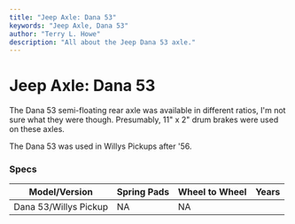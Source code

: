 ```yaml
---
title: "Jeep Axle: Dana 53"
keywords: "Jeep Axle, Dana 53"
author: "Terry L. Howe"
description: "All about the Jeep Dana 53 axle."
---
```


# Jeep Axle: Dana 53

The Dana 53 semi-floating rear axle was available in different ratios,
I'm not sure what they were though.  Presumably, 11" x 2" drum brakes
were used on these axles.

The Dana 53 was used in Willys Pickups after '56.

### Specs

| Model/Version | Spring Pads | Wheel to Wheel | Years |
| --- | --- | --- | --- |
| Dana 53/Willys Pickup | NA | NA |